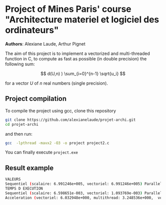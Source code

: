 Project of Mines Paris' course 
"Architecture materiel et logiciel des ordinateurs"
==============================

**Authors**: Alexiane Laude, Arthur Pignet

The aim of this project is to implement a vectorized and multi-threaded function in C, to compute as fast as possible (in double precision) the following sum: 

$$
d(U,n) ) \sum_{i=0}^{n-1} \sqrt{u_i}
$$

for a vector $U$ of $n$ real numbers (single precision). 

Project compilation
------------

To compile the project using gcc, clone this repository

```bash
git clone https://github.com/alexianelaude/projet-archi.git
cd projet-archi
```

and then run:

```bash
gcc  -lpthread -mavx2 -O3 -o project project2.c 
```
 
You can finally execute `project.exe`


Result example
---------------

```bash
VALEURS
Sequentiel (scalaire: 6.991246e+005, vectoriel: 6.991246e+005) Parallele (nb_threads: 8, scalaire: 6.991246e+005, vectoriel: 6.991246e+005)
TEMPS D EXECUTION
Sequentiel (scalaire: 6.598651e-003, vectoriel: 1.093769e-003) Parallele (nb_threads: 8, scalaire: 2.031269e-003, , vectoriel: 7.812715e-004)
Acceleration (vectoriel: 6.032948e+000, multithread: 3.248536e+000,  vectoriel + multithread : 8.446042e+000)
```

